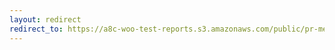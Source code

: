 ```yaml
---
layout: redirect
redirect_to: https://a8c-woo-test-reports.s3.amazonaws.com/public/pr-merge/45817/api/index.html
---
```

